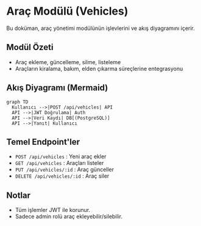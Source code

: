 # Araç Modülü (Vehicles)

Bu doküman, araç yönetimi modülünün işlevlerini ve akış diyagramını içerir.

## Modül Özeti
- Araç ekleme, güncelleme, silme, listeleme
- Araçların kiralama, bakım, elden çıkarma süreçlerine entegrasyonu

## Akış Diyagramı (Mermaid)
```mermaid
graph TD
  Kullanıcı -->|POST /api/vehicles| API
  API -->|JWT Doğrulama| Auth
  API -->|Veri Kaydı| DB[(PostgreSQL)]
  API -->|Yanıt| Kullanıcı
```

## Temel Endpoint'ler
- `POST /api/vehicles` : Yeni araç ekler
- `GET /api/vehicles` : Araçları listeler
- `PUT /api/vehicles/:id` : Araç günceller
- `DELETE /api/vehicles/:id` : Araç siler

## Notlar
- Tüm işlemler JWT ile korunur.
- Sadece admin rolü araç ekleyebilir/silebilir.
